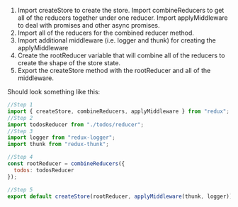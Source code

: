 1. Import createStore to create the store. Import combineReducers to get all of the reducers together under one reducer. Import applyMiddleware to deal with promises and other async promises.
2. Import all of the reducers for the combined reducer method.
3. Import additional middleware (i.e. logger and thunk) for creating the applyMiddleware
4. Create the rootReducer variable that will combine all of the reducers to create the shape of the store state.
5. Export the createStore method with the rootReducer and all of the middleware.

Should look something like this:

```js
//Step 1
import { createStore, combineReducers, applyMiddleware } from "redux";
//Step 2
import todosReducer from "./todos/reducer";
//Step 3
import logger from "redux-logger";
import thunk from "redux-thunk";

//Step 4
const rootReducer = combineReducers({
  todos: todosReducer
});

//Step 5
export default createStore(rootReducer, applyMiddleware(thunk, logger));
```
